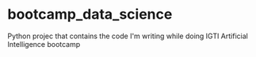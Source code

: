 # bootcamp_data_science
Python projec that contains the code I'm writing while doing IGTI Artificial Intelligence bootcamp
